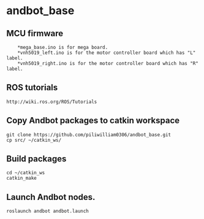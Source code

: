 # andbot_base

## MCU firmware
        *mega_base.ino is for mega board.
        *vnh5019_left.ino is for the motor controller board which has "L" label.
        *vnh5019_right.ino is for the motor controller board which has "R" label.

## ROS tutorials

    http://wiki.ros.org/ROS/Tutorials

## Copy Andbot packages to catkin workspace

    git clone https://github.com/piliwilliam0306/andbot_base.git
    cp src/ ~/catkin_ws/
  
## Build packages
    cd ~/catkin_ws
    catkin_make

## Launch Andbot nodes.

    roslaunch andbot andbot.launch
